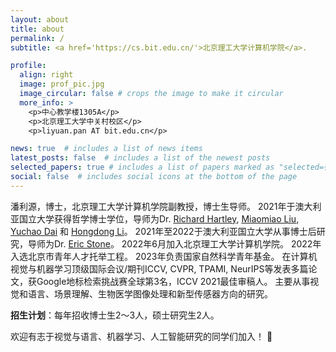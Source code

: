 ```yaml
---
layout: about
title: about
permalink: /
subtitle: <a href='https://cs.bit.edu.cn/'>北京理工大学计算机学院</a>.  

profile:
  align: right
  image: prof_pic.jpg
  image_circular: false # crops the image to make it circular
  more_info: >
    <p>中心教学楼1305A</p>
    <p>北京理工大学中关村校区</p>
    <p>liyuan.pan AT bit.edu.cn</p>

news: true  # includes a list of news items
latest_posts: false  # includes a list of the newest posts
selected_papers: true # includes a list of papers marked as "selected={true}"
social: false  # includes social icons at the bottom of the page
---
```


潘利源，博士，北京理工大学计算机学院副教授，博士生导师。 2021年于澳大利亚国立大学获得哲学博士学位，导师为Dr. [Richard Hartley](https://scholar.google.com/citations?user=cHia5p0AAAAJ&hl=zh-CN), [Miaomiao Liu](https://scholar.google.com/citations?user=ptAR7tUAAAAJ&hl=zh-CN), [Yuchao Dai](https://scholar.google.com/citations?user=fddAbqsAAAAJ&hl=en) 和 [Hongdong Li](https://scholar.google.com/citations?user=Mq89JAcAAAAJ&hl=zh-CN)。 2021年至2022于澳大利亚国立大学从事博士后研究，导师为Dr. [Eric Stone](https://biology.anu.edu.au/people/academics/eric-stone)。 2022年6月加入北京理工大学计算机学院。 2022年入选北京市青年人才托举工程。 2023年负责国家自然科学青年基金。 在计算机视觉与机器学习顶级国际会议/期刊ICCV, CVPR, TPAMI, NeurIPS等发表多篇论文，获Google地标检索挑战赛全球第3名，ICCV 2021最佳审稿人。 主要从事视觉和语言、场景理解、生物医学图像处理和新型传感器方向的研究。

**招生计划**：每年招收博士生2～3人，硕士研究生2人。 

欢迎有志于视觉与语言、机器学习、人工智能研究的同学们加入！ :raised_hands:
<div style='display: none'>
Dr. Liyuan Pan obtained her Ph.D. degeree from the Australian National University at 2021. Tell the world about yourself. Link to your favorite [subreddit](http://reddit.com). You can put a picture in, too. The code is already in, just name your picture `prof_pic.jpg` and put it in the `img/` folder.

Put your address / P.O. box / other info right below your picture. You can also disable any of these elements by editing `profile` property of the YAML header of your `_pages/about.md`. Edit `_bibliography/papers.bib` and Jekyll will render your [publications page](/al-folio/publications/) automatically.

Link to your social media connections, too. This theme is set up to use [Font Awesome icons](http://fortawesome.github.io/Font-Awesome/) and [Academicons](https://jpswalsh.github.io/academicons/), like the ones below. Add your Facebook, Twitter, LinkedIn, Google Scholar, or just disable all of them.
</div>
